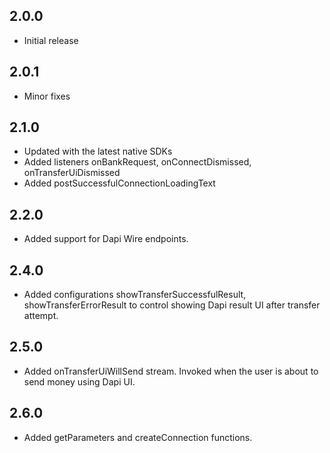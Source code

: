 ## 2.0.0

* Initial release

## 2.0.1

* Minor fixes

## 2.1.0

* Updated with the latest native SDKs
* Added listeners onBankRequest, onConnectDismissed, onTransferUiDismissed
* Added postSuccessfulConnectionLoadingText

## 2.2.0

* Added support for Dapi Wire endpoints.

## 2.4.0

* Added configurations showTransferSuccessfulResult, showTransferErrorResult to control showing Dapi result UI after transfer attempt.

## 2.5.0

* Added onTransferUiWillSend stream. Invoked when the user is about to send money using Dapi UI.

## 2.6.0

* Added getParameters and createConnection functions.